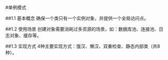 #单例模式

  ##1.1 基本概念
    确保一个类只有一个实例对象，并提供一个全局访问点。
    
  ##1.2 使用场景
    创建对象需要消耗过多资源的场景，如：数据库池、连接池、日志对象、缓存等。
    
  ##1.3 实现方式
    4种主要实现方式：饿汉、懒汉、双重检查、静态内部类（共8种）。